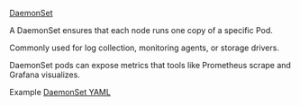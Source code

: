 [DaemonSet](https://kubernetes.io/docs/concepts/workloads/controllers/daemonset/)

A DaemonSet ensures that each node runs one copy of a specific Pod.

Commonly used for log collection, monitoring agents, or storage drivers.

DaemonSet pods can expose metrics that tools like Prometheus scrape and Grafana visualizes.

Example [DaemonSet YAML](https://raw.githubusercontent.com/kubernetes/website/main/content/en/examples/controllers/daemonset.yaml)